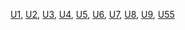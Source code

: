 [U1](U1.md), [U2](U2.md), [U3](U3.md), [U4](U4.md),
[U5](U5.md), [U6](U6.md), [U7](U7.md), [U8](U8.md),
[U9](U9.md), [U55](U55.md)
